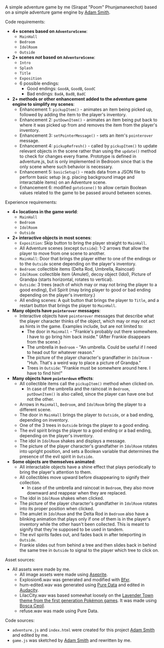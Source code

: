A simple adventure game by me (Sirapat "Poom" Phunjamaneechot) based on a simple adventure game engine by [Adam Smith](https://github.com/rndmcnlly).

Code requirements:
- **4+ scenes based on `AdventureScene`**:
    - `MainHall`
    - `Bedroom`
    - `IdolRoom`
    - `Outside`
- **2+ scenes *not* based on `AdventureScene`**:
    - `Intro`
    - `Splash`
    - `Title`
    - `Exposition`
    - 6 possible endings:
        - Good endings: `GoodA`, `GoodB`, `GoodC`
        - Bad endings: `BadA`, `BadB`, `BadC`
- **2+ methods or other enhancement added to the adventure game engine to simplify my scenes**:
    - Enhancement 1: `pickupItem()` - animates an item being picked up, followed by adding the item to the player's inventory.
    - Enhancement 2: `putDownItem()` - animates an item being put back to where it was picked up from and removes the item from the player's inventory.
    - Enhancement 3: `setPointerMessage()` - sets an item's `pointerover` message.
    - Enhancement 4: `pickupRefresh()` - called by `pickupItem()` to update relevant objects in the scene rather than using the `update()` method to check for changes every frame. Prototype is defined in adventure.js, but is only implemented in Bedroom since that is the only scene where such behavior is necessary.
    - Enhancement 5: `basicSetup()` - reads data from a JSON file to perform basic setup (e.g. placing background image and interactable items) on an Adventure scene.
    - Enhancement 6: modified `gotoScene()` to allow certain Boolean values related to the game to be passed around between scenes.


Experience requirements:
- **4+ locations in the game world**:
    - `MainHall`
    - `Bedroom`
    - `IdolRoom`
    - `Outside`
- **2+ interactive objects in most scenes**:
    - `Exposition`: Skip button to bring the player straight to `MainHall`.
    - All Adventure scenes (except `Outside`): 1-2 arrows that allow the player to move from one scene to another.
    - `MainHall`: Door that brings the player either to one of the endings or to the `Outside` scene depending on the player's inventory.
    - `Bedroom`: collectible items (Delta Rod, Umbrella, Raincoat)
    - `IdolRoom`: collectible item (Amulet), decoy object (Idol), Picture of Grandpa (starts horizontal, rotates to vertical).
    - `Outside`: 3 trees (each of which may or may not bring the player to a good ending), Evil Spirit (may bring player to good or bad ending depending on the player's inventory.)
    - All ending scenes: A quit button that brings the player to `Title`, and a restart button that brings the player to `MainHall`.
- **Many objects have `pointerover` messages**:
    - Interactive objects have `pointerover` messages that describe what the player character thinks of the object, which may or may not act as hints in the game. Examples include, but are not limited to:
        - The door in `MainHall` - "Frankie's probably out there somewhere. I have to go bring him back inside." (After Frankie disappears from the scene.)
        - The umbrella in `Bedroom` - "An umbrella. Could be useful if I need to head out for whatever reason."
        - The picture of the player character's grandfather in `IdolRoom` - "Huh. That's a weird way to place a picture of Grandpa."
        - Trees in `Outside`: "Frankie must be somewhere around here. I have to find him!"
- **Many objects have `pointerdown` effects**:
    - All collectible items call the `pickupItem()` method when clicked on.
        - In case of the umbrella and the raincoat in `Bedroom`, `putDownItem()` is also called, since the player can have one but not the other.
    - Arrows in `MainHall`, `Bedroom`, and `IdolRoom` bring the player to a different scene.
    - The door in `MainHall` brings the player to `Outside`, or a bad ending, depending on inventory.
    - One of the 3 trees in `Outside` brings the player to a good ending.
    - The evil spirit brings the player to a good ending or a bad ending, depending on the player's inventory.
    - The idol in `IdolRoom` shakes and displays a message.
    - The picture of the player character's grandfather in `IdolRoom` rotates into upright position, and sets a Boolean variable that determines the presence of the evil spirit in `Outside`.
- **Some objects are themselves animated**:
    - All interactable objects have a shine effect that plays periodically to bring the player's attention to them.
    - All collectibles move upward before disappearing to signify their collection.
        - In case of the umbrella and raincoat in `Bedroom`, they also move downward and reappear when they are replaced.
    - The idol in `IdolRoom` shakes when clicked.
    - The picture of the player character's grandfather in `IdolRoom` rotates into its proper position when clicked.
    - The amulet in `IdolRoom` and the Delta Rod in `Bedroom` also have a blinking animation that plays only if one of them is in the player's inventory while the other hasn't been collected. This is meant to signify that they're supposed to be used in tandem.
    - The evil spirits fades out, and fades back in after teleporting in `Outside`.
    - Frankie slides out from behind a tree and then slides back in behind the same tree in `Outside` to signal to the player which tree to click on.


Asset sources:
- All assets were made by me.
    - All image assets were made using [Aseprite](https://dacap.itch.io/aseprite).
    - Explosion6.wav was generated and modified with [Bfxr](https://www.bfxr.net/).
    - hum-edited.wav was generated using [Pure Data](https://puredata.info/) and edited in [Audacity](https://www.audacityteam.org/).
    - LilacCity.wav was based somewhat loosely on the [Lavender Town theme from the first generation Pokémon games](https://www.youtube.com/watch?v=JNJJ-QkZ8cM). It was made using [Bosca Ceoil](https://terrycavanagh.itch.io/bosca-ceoil).
    - refuse.wav was made using Pure Data.

Code sources:
- `adventure.js` and `index.html` were created for this project [Adam Smith](https://github.com/rndmcnlly) and edited by me.
- `game.js` was sketched by [Adam Smith](https://github.com/rndmcnlly) and rewritten by me.